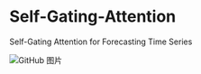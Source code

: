 # Self-Gating-Attention
Self-Gating Attention for Forecasting Time Series

![GitHub 图片](https://github.com/DezhengWang/Self-Gating-Attention/blob/main/alpha_v.png=400x300)
